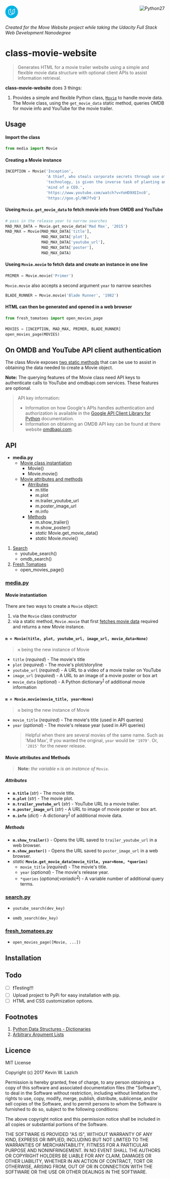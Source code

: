 <!-- Badges -->

<p>
    <img src="https://github.com/klazich/01-movie-website/blob/master/images/udacity-logo.png?raw=true"
         alt="Udacity"
         align="middle">
    <img src="https://img.shields.io/badge/python-2.7-blue.svg"
         alt="Python27"
         align="right">
</p>

<!--
 ##### README [checklist](https://github.com/noffle/art-of-readme)
 - [x] One-liner explaining the purpose of the module
 - [ ] Necessary background context & links
 - [ ] Potentially unfamiliar terms link to informative sources
 - [x] Clear, *runnable* example of usage
 - [ ] Installation instructions
 - [x] Extensive API documentation
 - [ ] Performs [cognitive funneling](https://github.com/noffle/art-of-readme#cognitive-funneling)
 - [x] Caveats and limitations mentioned up-front
 - [x] Doesn't rely on images to relay critical information
 - [ ] License
-->

###### *Created for the Move Website project while taking the Udacity Full Stack Web Development Nanodegree*

# class-movie-website

> Generates HTML for a movie trailer website using a simple and flexible movie data structure with optional
  client APIs to assist information retrieval.

**class-movie-website** does 3 things:

 1. Provides a simple and flexible Python class, [`Movie`](#movie-instantiation) to handle movie data.
The Movie class, using the `get_movie_data` static method, queries OMDB for movie info and YouTube for the
movie trailer.

## Usage

#### Import the class

```python
from media import Movie
```

#### Creating a Movie instance

```python
INCEPTION = Movie('Inception',
                  'A thief, who steals corporate secrets through use of dream-sharing '
                  'technology, is given the inverse task of planting an idea into the '
                  'mind of a CEO.',
                  'https://www.youtube.com/watch?v=YoHD9XEInc0',
                  'https://goo.gl/NK7fvQ')
```

#### Useing `Movie.get_movie_data` to fetch movie info from OMDB and YouTube

```python
# pass in the release year to narrow searches
MAD_MAX_DATA = Movie.get_movie_data('Mad Max', '2015')
MAD_MAX = Movie(MAD_MAX_DATA['title'],
                MAD_MAX_DATA['plot'],
                MAD_MAX_DATA['youtube_url'],
                MAD_MAX_DATA['poster'],
                MAD_MAX_DATA)
```

#### Useing `Movie.movie` to fetch data and create an instance in one line

```python
PRIMER = Movie.movie('Primer')
```
`Movie.movie` also accepts a second argument `year` to narrow searches
```python
BLADE_RUNNER = Movie.movie('Blade Runner', '1982')
```

#### HTML can then be generated and opened in a web browser

```python
from fresh_tomatoes import open_movies_page

MOVIES = [INCEPTION, MAD_MAX, PRIMER, BLADE_RUNNER]
open_movies_page(MOVIES)
```


## On OMDB and YouTube API client authentication

The class Movie exposes [two static methods](#methods) that can be use to assist
in obtaining the data needed to create a Movie object.

**Note:** The querying features of the Movie class need API keys to
authenticate calls to YouTube and omdbapi.com services. These features are optional.

> API key information:
> - Information on how Google's APIs handles authentication and authorization is
available in the [Google API Client Library for Python](https://developers.google.com/api-client-library/python/start/get_started) documentation.
> - Information on obtaining an OMDB API key can be found at there website
[omdbapi.com](http://www.omdbapi.com/).


## API
- **media.py**
    - [Movie class instantiation](#movie-instantiation)
        - Movie()
        - Movie.movie()
    - [Movie attributes and methods](#movie-attributes-and-methods)
        - [Atrributes](#attributes)
            - m.title
            - m.plot
            - m.trailer_youtube_url
            - m.poster_image_url
            - m.info
        - [Methods](#methods)
            - m.show_trailer()
            - m.show_poster()
            - *static* Movie.get_movie_data()
            - *static* Movie.movie()
1. [Search](#search)
    - youtube_search()
    - omdb_search()
1. [Fresh Tomatoes](#fresh-tomatoes)
    - open_movies_page()

### [media.py](./media.py)

#### Movie instantiation

There are two ways to create a `Movie` object:
1. via the `Movie` class constructor
2. via a static method, `Movie.movie` that first [fetches movie data](#search)
   required and returns a new Movie instance.

#### `m = Movie(title, plot, youtube_url, image_url, movie_data=None)`
> `m` being the new instance of Movie

- `title` (*required*) - The movie's title
- `plot` (*required*) - The movie's plot/storyline
- `youtube_url` (*required*) - A URL to a video of a movie trailer on YouTube
- `image_url` (*required*) - A URL to an image of a movie poster or box art
- `movie_data` (*optional*) - A Python dictionary<sup>[1](#footnote-1)</sup>
  of additional movie information

#### `m = Movie.movie(movie_title, year=None)`
> `m` being the new instance of Movie

- `movie_title` (*required*) - The movie's title (used in API queries)
- `year` (*optional*) - The movie's release year (used in API queries)
    > Helpful when there are several movies of the same name. Such as 'Mad Max',
      If you wanted the original, `year` would be `'1979'`. Or, `'2015'` for
      the newer release.

#### Movie attributes and Methods

> **Note:** *the variable* `m` *is an instance of* `Movie`.

##### Attributes

- **`m.title`** (*str*) - The movie title.
- **`m.plot`** (*str*) - The movie plot.
- **`m.trailer_youtube_url`** (*str*) - YouTube URL to a movie tralier.
- **`m.poster_image_url`** (*str*) - A URL to image of movie poster or box art.
- **`m.info`** (*dict*) - A dictionary<sup>[1](#footnote-1)</sup> of additional movie data.

##### Methods

- **`m.show_trailer()`** - Opens the URL saved to `trailer_youtube_url` in a web browser.
- **`m.show_poster()`** - Opens the URL saved to `poster_image_url` in a web browser.
- *static* **`Movie.get_movie_data(movie_title, year=None, *queries)`**
    - `movie_title` (*required*) - The movie's title.
    - `year` (*optional*) - The movie's release year.
    - `*queries` (*optional;variadic<sup>[2](#footnote-2)</sup>*) - A variable number of additional query terms.

### [search.py](./search.py)

- `youtube_search(dev_key)`

- `omdb_search(dev_key)`

### [fresh_tomatoes.py](./fresh_tomatoes.py)

- `open_movies_page([Movie, ...])`

## Installation

## Todo
- [ ] :exclamation:Testing!!!
- [ ] Upload project to PyPi for easy installation with pip.
- [ ] HTML and CSS customization options.

## Footnotes

1. <a name="footnote-1"></a>
   [Python Data Structures - Dictionaries](https://docs.python.org/3.7/tutorial/datastructures.html#dictionaries)
2. <a name="footnote-2"></a>
   [Arbitrary Argument Lists](https://docs.python.org/3/tutorial/controlflow.html#arbitrary-argument-lists)



## Licence

MIT License

Copyright (c) 2017 Kevin W. Lazich

Permission is hereby granted, free of charge, to any person obtaining a copy
of this software and associated documentation files (the "Software"), to deal
in the Software without restriction, including without limitation the rights
to use, copy, modify, merge, publish, distribute, sublicense, and/or sell
copies of the Software, and to permit persons to whom the Software is
furnished to do so, subject to the following conditions:

The above copyright notice and this permission notice shall be included in all
copies or substantial portions of the Software.

THE SOFTWARE IS PROVIDED "AS IS", WITHOUT WARRANTY OF ANY KIND, EXPRESS OR
IMPLIED, INCLUDING BUT NOT LIMITED TO THE WARRANTIES OF MERCHANTABILITY,
FITNESS FOR A PARTICULAR PURPOSE AND NONINFRINGEMENT. IN NO EVENT SHALL THE
AUTHORS OR COPYRIGHT HOLDERS BE LIABLE FOR ANY CLAIM, DAMAGES OR OTHER
LIABILITY, WHETHER IN AN ACTION OF CONTRACT, TORT OR OTHERWISE, ARISING FROM,
OUT OF OR IN CONNECTION WITH THE SOFTWARE OR THE USE OR OTHER DEALINGS IN THE
SOFTWARE.